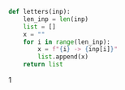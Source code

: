 ```.py
def letters(inp):
    len_inp = len(inp)
    list = []
    x = ""
    for i in range(len_inp):
        x = f"{i} -> {inp[i]}"
        list.append(x)
    return list
```
1[](letters_quiz_007_compsci.jpg)
